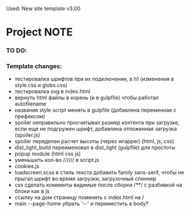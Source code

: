 Used: New site template v3.00

# Project NOTE

### TO DO:


### Template changes:
- тестировалка шрифтов при их подключении, в h1 (изменения в style.css и globs.css)
- тестировалка svg в index.html
- вернуть html файлы в корень (и в gulpfile) чтобы работал autofilename
- названия style script менять в gulpfile (добавлена переменная с префиксом)
- spoiler неправильно просчитывал размер контента при загрузке, если еще не подгружен шрифт, добавлена отложенная загрузка (spoiler.js)
- spoiler переделан расчет высоты (через wrapper) (html, js, css)
- dist_light_build переименовал в dist_light (gulpfile) для простоты
- popup module (html css js)
- уменьшить кол-во ////// в script.js
- cookies.js
- loadscreen.scss в стиль текста добавить family sans-serif, чтобы не прыгал шрифт во время загрузки, загрузочный спиннер
- css сделать комменты видимые после сборки /**/ с разбивкой на блоки как в js
- ссылку на дом страницу поменять с index.html на /
- main --page-home убрать '--' и переместить в body?